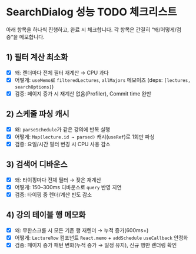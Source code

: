 # SearchDialog 성능 TODO 체크리스트

아래 항목을 하나씩 진행하고, 완료 시 체크합니다. 각 항목은 간결히 “왜/어떻게/검증”을 메모합니다.

## 1) 필터 계산 최소화

- [x] 왜: 렌더마다 전체 필터 재계산 → CPU 과다
- [x] 어떻게: `useMemo`로 `filteredLectures`, `allMajors` 메모이즈 (deps: `[lectures, searchOptions]`)
- [x] 검증: 페이지 증가 시 재계산 없음(Profiler), Commit time 완만

## 2) 스케줄 파싱 캐시

- [x] 왜: `parseSchedule`가 같은 강의에 반복 실행
- [x] 어떻게: `Map(lecture.id → parsed)` 캐시(`useRef`)로 1회만 파싱
- [x] 검증: 요일/시간 필터 변경 시 CPU 사용 감소

## 3) 검색어 디바운스

- [x] 왜: 타이핑마다 전체 필터 → 잦은 재계산
- [x] 어떻게: 150–300ms 디바운스로 `query` 반영 지연
- [x] 검증: 타이핑 중 렌더/계산 빈도 감소

## 4) 강의 테이블 행 메모화

- [x] 왜: 무한스크롤 시 모든 기존 행 재렌더 → 누적 증가(600ms+)
- [x] 어떻게: `LectureRow` 컴포넌트 `React.memo` + `addSchedule` `useCallback` 안정화
- [x] 검증: 페이지 증가 패턴 변화(누적 증가 → 일정 유지), 신규 행만 렌더링 확인
